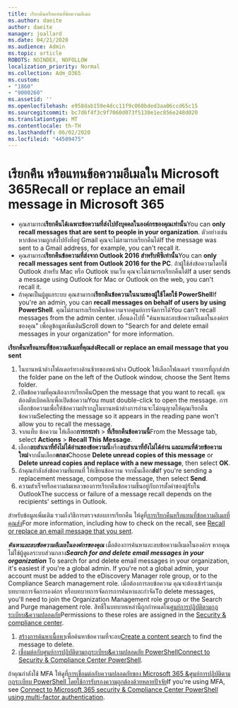 ```yaml
---
title: เรียกคืนหรือแทนที่ข้อความอีเมล
ms.author: daeite
author: daeite
manager: joallard
ms.date: 04/21/2020
ms.audience: Admin
ms.topic: article
ROBOTS: NOINDEX, NOFOLLOW
localization_priority: Normal
ms.collection: Adm_O365
ms.custom:
- "1860"
- "9000260"
ms.assetid: ''
ms.openlocfilehash: e958dab159e4dcc11f9c068bded3aa06ccd65c15
ms.sourcegitcommit: bc7d6f4f3c9f7060d073f5130e1ec856e248d020
ms.translationtype: MT
ms.contentlocale: th-TH
ms.lasthandoff: 06/02/2020
ms.locfileid: "44509475"
---
```

# <a name="recall-or-replace-an-email-message-in-microsoft-365"></a><span data-ttu-id="43c4e-102">เรียกคืน หรือแทนข้อความอีเมลใน Microsoft 365</span><span class="sxs-lookup"><span data-stu-id="43c4e-102">Recall or replace an email message in Microsoft 365</span></span>

- <span data-ttu-id="43c4e-103">คุณสามารถ**เรียกคืนได้เฉพาะข้อความที่ส่งไปยังบุคคลในองค์กรของคุณเท่านั้น**</span><span class="sxs-lookup"><span data-stu-id="43c4e-103">You can **only recall messages that are sent to people in your organization**.</span></span> <span data-ttu-id="43c4e-104">ตัวอย่างเช่น หากข้อความถูกส่งไปยังที่อยู่ Gmail คุณจะไม่สามารถเรียกคืนได้</span><span class="sxs-lookup"><span data-stu-id="43c4e-104">If the message was sent to a Gmail address, for example, you can't recall it.</span></span>
- <span data-ttu-id="43c4e-105">คุณสามารถ**เรียกคืนข้อความที่ส่งจาก Outlook 2016 สําหรับพีซีเท่านั้น**</span><span class="sxs-lookup"><span data-stu-id="43c4e-105">You can **only recall messages sent from Outlook 2016 for the PC**.</span></span> <span data-ttu-id="43c4e-106">ถ้าผู้ใช้ส่งข้อความโดยใช้ Outlook สําหรับ Mac หรือ Outlook บนเว็บ คุณจะไม่สามารถเรียกคืนได้</span><span class="sxs-lookup"><span data-stu-id="43c4e-106">If a user sends a message using Outlook for Mac or Outlook on the web, you can't recall it.</span></span>
- <span data-ttu-id="43c4e-107">ถ้าคุณเป็นผู้ดูแลระบบ คุณสามารถ**เรียกคืนข้อความในนามของผู้ใช้โดยใช้ PowerShell**</span><span class="sxs-lookup"><span data-stu-id="43c4e-107">If you're an admin, you can **recall messages on behalf of users by using PowerShell**.</span></span> <span data-ttu-id="43c4e-108">คุณไม่สามารถเรียกคืนข้อความจากศูนย์การจัดการได้</span><span class="sxs-lookup"><span data-stu-id="43c4e-108">You can't recall messages from the admin center.</span></span> <span data-ttu-id="43c4e-109">เลื่อนลงไปที่ "ค้นหาและลบข้อความอีเมลในองค์กรของคุณ" เพื่อดูข้อมูลเพิ่มเติม</span><span class="sxs-lookup"><span data-stu-id="43c4e-109">Scroll down to "Search for and delete email messages in your organization" for more information.</span></span>

<span data-ttu-id="43c4e-110">**เรียกคืนหรือแทนที่ข้อความอีเมลที่คุณส่ง**</span><span class="sxs-lookup"><span data-stu-id="43c4e-110">**Recall or replace an email message that you sent**</span></span>

1. <span data-ttu-id="43c4e-111">ในบานหน้าต่างโฟลเดอร์ทางด้านซ้ายของหน้าต่าง Outlook ให้เลือกโฟลเดอร์ รายการที่ถูกส่ง</span><span class="sxs-lookup"><span data-stu-id="43c4e-111">In the folder pane on the left of the Outlook window, choose the Sent Items folder.</span></span>
2. <span data-ttu-id="43c4e-112">เปิดข้อความที่คุณต้องการเรียกคืน</span><span class="sxs-lookup"><span data-stu-id="43c4e-112">Open the message that you want to recall.</span></span> <span data-ttu-id="43c4e-113">คุณต้องดับเบิลคลิกเพื่อเปิดข้อความ</span><span class="sxs-lookup"><span data-stu-id="43c4e-113">You must double-click to open the message.</span></span> <span data-ttu-id="43c4e-114">การเลือกข้อความเพื่อให้ข้อความปรากฏในบานหน้าต่างการอ่านจะไม่อนุญาตให้คุณเรียกคืนข้อความ</span><span class="sxs-lookup"><span data-stu-id="43c4e-114">Selecting the message so it appears in the reading pane won't allow you to recall the message.</span></span>
3. <span data-ttu-id="43c4e-115">จากแท็บ ข้อความ ให้เลือก**การกระทํา**  >  **ที่เรียกคืนข้อความนี้**</span><span class="sxs-lookup"><span data-stu-id="43c4e-115">From the Message tab, select **Actions** > **Recall This Message**.</span></span>
4. <span data-ttu-id="43c4e-116">เลือก**ลบสําเนาที่ยังไม่ได้อ่านของข้อความนี้**หรือ**ลบสําเนาที่ยังไม่ได้อ่าน และแทนที่ด้วยข้อความใหม่**จากนั้นเลือก**ตกลง**</span><span class="sxs-lookup"><span data-stu-id="43c4e-116">Choose **Delete unread copies of this message** or **Delete unread copies and replace with a new message**, then select **OK**.</span></span>
5. <span data-ttu-id="43c4e-117">ถ้าคุณกําลังส่งข้อความที่แทนที่ ให้เขียนข้อความ จากนั้นเลือก**ส่ง**</span><span class="sxs-lookup"><span data-stu-id="43c4e-117">If you're sending a replacement message, compose the message, then select **Send**.</span></span>
6. <span data-ttu-id="43c4e-118">ความสําเร็จหรือความล้มเหลวของการเรียกคืนข้อความขึ้นอยู่กับการตั้งค่าของผู้รับใน Outlook</span><span class="sxs-lookup"><span data-stu-id="43c4e-118">The success or failure of a message recall depends on the recipients' settings in Outlook.</span></span>

<span data-ttu-id="43c4e-119">สําหรับข้อมูลเพิ่มเติม รวมถึงวิธีการตรวจสอบการเรียกคืน ให้ดูที่[การเรียกคืนหรือแทนที่ข้อความอีเมลที่คุณส่ง](https://support.office.com/article/35027f88-d655-4554-b4f8-6c0729a723a0)</span><span class="sxs-lookup"><span data-stu-id="43c4e-119">For more information, including how to check on the recall, see [Recall or replace an email message that you sent](https://support.office.com/article/35027f88-d655-4554-b4f8-6c0729a723a0).</span></span>

<span data-ttu-id="43c4e-120">***ค้นหาและลบข้อความอีเมลในองค์กรของคุณ*** เมื่อต้องการค้นหาและลบข้อความอีเมลในองค์กร หากคุณไม่ใช่ผู้ดูแลระบบส่วนกลาง</span><span class="sxs-lookup"><span data-stu-id="43c4e-120">***Search for and delete email messages in your organization*** To search for and delete email messages in your organization, it's easiest if you're a global admin. If you're not a global admin, your account must be added to the eDiscovery Manager role group, or to the Compliance Search management role.</span></span> <span data-ttu-id="43c4e-121">เมื่อต้องการลบข้อความ คุณจะต้องเข้าร่วมกลุ่มบทบาทการจัดการองค์กร หรือบทบาทการจัดการการค้นหาและกําจัด</span><span class="sxs-lookup"><span data-stu-id="43c4e-121">To delete messages, you'll need to join the Organization Management role group or the Search and Purge management role.</span></span> <span data-ttu-id="43c4e-122">สิทธิ์ในบทบาทเหล่านี้ถูกกําหนดใน[ศูนย์การปฏิบัติตามกฎระเบียบ&ความปลอดภัย](https://protection.office.com/)</span><span class="sxs-lookup"><span data-stu-id="43c4e-122">Permissions to these roles are assigned in the [Security & compliance center](https://protection.office.com/).</span></span>

1. <span data-ttu-id="43c4e-123">[สร้างการค้นหาเนื้อหา](https://docs.microsoft.com/microsoft-365/compliance/content-search)เพื่อค้นหาข้อความที่จะลบ</span><span class="sxs-lookup"><span data-stu-id="43c4e-123">[Create a content search](https://docs.microsoft.com/microsoft-365/compliance/content-search) to find the message to delete.</span></span>
2. <span data-ttu-id="43c4e-124">[เชื่อมต่อกับศูนย์การปฏิบัติตามกฎระเบียบ&ความปลอดภัย PowerShell](https://docs.microsoft.com/powershell/exchange/office-365-scc/connect-to-scc-powershell/connect-to-scc-powershell?view=exchange-ps)</span><span class="sxs-lookup"><span data-stu-id="43c4e-124">[Connect to Security & Compliance Center PowerShell](https://docs.microsoft.com/powershell/exchange/office-365-scc/connect-to-scc-powershell/connect-to-scc-powershell?view=exchange-ps).</span></span> 

<span data-ttu-id="43c4e-125">ถ้าคุณกําลังใช้ MFA ให้ดูที่[การเชื่อมต่อกับความปลอดภัยของ Microsoft 365 &ศูนย์การปฏิบัติตามกฎระเบียบ PowerShell โดยใช้การรับรองความถูกต้องด้วยหลายปัจจัย](https://docs.microsoft.com/powershell/exchange/office-365-scc/connect-to-scc-powershell/mfa-connect-to-scc-powershell?view=exchange-ps)</span><span class="sxs-lookup"><span data-stu-id="43c4e-125">If you're using MFA, see [Connect to Microsoft 365 security & Compliance Center PowerShell using multi-factor authentication](https://docs.microsoft.com/powershell/exchange/office-365-scc/connect-to-scc-powershell/mfa-connect-to-scc-powershell?view=exchange-ps).</span></span> 
